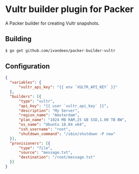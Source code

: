 Vultr builder plugin for Packer
===============================

A Packer builder for creating Vultr snapshots.

## Building

```sh
$ go get github.com/ivandeex/packer-builder-vultr
```

## Configuration

```json
{
  "variables": {
      "vultr_api_key": "{{ env `VULTR_API_KEY` }}"
  },
  "builders": [{
      "type": "vultr",
      "api_key": "{{ user `vultr_api_key` }}",
      "description": "My Server",
      "region_name": "Amsterdam",
      "plan_name": "1024 MB RAM,25 GB SSD,1.00 TB BW",
      "os_name": "Ubuntu 18.04 x64",
      "ssh_username": "root",
      "shutdown_command": "/sbin/shutdown -P now"
  }],
  "provisioners": [{
      "type": "file",
      "source": "message.txt",
      "destination": "/root/message.txt"
  }]
}
```
